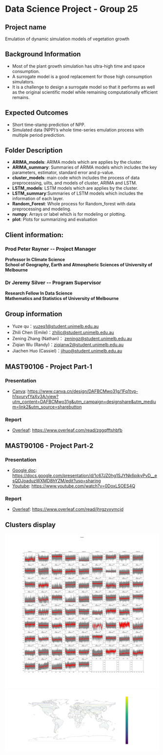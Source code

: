 #  Data Science Project - Group 25
## Project name
Emulation of dynamic simulation models of vegetation growth
## Background Information
* Most of the plant growth simulation has ultra-high time and space consumption.
* A surrogate model is a good replacement for those high consumption simulators.
* It is a challenge to design a surrogate model so that it performs as well as the original scientific model while remaining computationally efficient remains.
## Expected Outcomes
* Short time-stamp prediction of NPP.
* Simulated data (NPP)’s whole time-series emulation process with multiple period prediction.
## Folder Description 
* **ARIMA_models**: ARIMA models which are applies by the cluster.
* **ARIMA_summary**: Summaries of ARIMA models which includes the key parameters, estimator, standard error and p-value.
* **cluster_models**: main code which includes the process of data preprocessing, uilts, and models of cluster, ARIMA and LSTM.
* **LSTM_models**: LSTM models which are applies by the cluster.
* **LSTM_summary**:Summaries of LSTM models which includes the information of each layer.
* **Random_Forest**: Whole process for Random_forest with data preprocessing and modeling.
* **numpy**: Arrays or label which is for modeling or plotting.
* **plot**: Plots for summarizing and evaluation
## Client information:
### Prod Peter Rayner -- Project Manager
**Professor In Climate Science\
School of Geography, Earth and Atmospheric Sciences of University of Melbourne**
### Dr Jeremy Silver -- Program Supervisor
**Research Fellow In Data Science\
Mathematics and Statistics of University of Melbourne**
## Group information
- Yuze qu：[yuzeq1@student.unimelb.edu.au](mailto:yuzeq1@student.unimelb.edu.au)
- Zhili Chen (Emile)：[zhilic@student.unimelb.edu.au](mailto:zhilic@student.unimelb.edu.au)
- Zening Zhang (Nathan)： [zeningz@student.unimelb.edu.au](mailto:zeningz@student.unimelb.edu.au)
- Ziqian Wu (Randy)：[ziqianw2@student.unimelb.edu.au](mailto:ziqianw2@student.unimelb.edu.au)
- Jiachen Huo (Cassiel)：[jihuo@student.unimelb.edu.au](mailto:jihuo@student.unimelb.edu.au)

## MAST90106 - Project Part-1
### Presentation
* [Canva](https://www.canva.cn/design/DAFBCMwo31g/1Fq1tvp-h1svuryfYaXv3A/view?utm_content=DAFBCMwo31g&utm_campaign=designshare&utm_medium=link2&utm_source=sharebutton): https://www.canva.cn/design/DAFBCMwo31g/1Fq1tvp-h1svuryfYaXv3A/view?utm_content=DAFBCMwo31g&utm_campaign=designshare&utm_medium=link2&utm_source=sharebutton
### Report 
* [Overleaf](https://www.overleaf.com/read/zggqfftshbfb): https://www.overleaf.com/read/zggqfftshbfb
## MAST90106 - Project Part-2
### Presentation
* [Google doc](https://docs.google.com/presentation/d/1c67JZ0hg1SJYNk6pikyPvD__esQDJoaduzWXMD8hYZM/edit?usp=sharing): https://docs.google.com/presentation/d/1c67JZ0hg1SJYNk6pikyPvD__esQDJoaduzWXMD8hYZM/edit?usp=sharing
* [Youtube](https://www.youtube.com/watch?v=0DoxLSOES4Q): https://www.youtube.com/watch?v=0DoxLSOES4Q
### Report
* [Overleaf](https://www.overleaf.com/read/jhrgzvxymcjd): https://www.overleaf.com/read/jhrgzvxymcjd

## Clusters display
![77 Clusters](./plots/cluster.jpg)
![Cluster on global map](./plots/labels_cluster_geo.jpg)